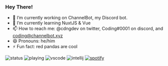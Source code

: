 ### Hey There!
- 🔭 I’m currently working on ChannelBot, my Discord bot.
- 🌱 I’m currently learning NuxtJS & Vue
- 📫 How to reach me: @cdngdev on twitter, Coding#0001 on discord, and coding@channelbot.xyz
- 😄 Pronouns: he/him
- ⚡ Fun fact: red pandas are cool


![status](https://nocache.advaith.workers.dev?url=https://img.shields.io/endpoint?url=https://dev.discordprofiles.me/api/badge/status/7708780821787377664?simple=true)
![playing](https://nocache.advaith.workers.dev?url=https://img.shields.io/endpoint?url=https://dev.discordprofiles.me/api/badge/playing/7708780821787377664)
![vscode](https://nocache.advaith.workers.dev?url=https://img.shields.io/endpoint?url=https://dev.discordprofiles.me/api/badge/vscode/7708780821787377664)
![intellij](https://nocache.advaith.workers.dev?url=https://img.shields.io/endpoint?url=https://dev.discordprofiles.me/api/badge/intellij/7708780821787377664)
[![spotify](https://nocache.advaith.workers.dev?url=https://img.shields.io/endpoint?url=https://dev.discordprofiles.me/api/badge/spotify/7708780821787377664)](https://dev.discordprofiles.me/openspotify/7708780821787377664)

